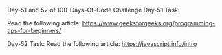 Day-51 and 52 of 100-Days-Of-Code Challenge
Day-51 Task:

Read the following article: https://www.geeksforgeeks.org/programming-tips-for-beginners/

Day-52 Task: 
Read the following article: https://javascript.info/intro